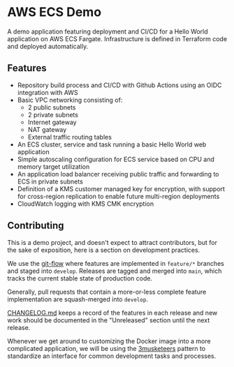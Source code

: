 # AWS ECS Demo

A demo application featuring deployment and CI/CD for a Hello World application on AWS ECS Fargate. Infrastructure is defined in Terraform code and deployed automatically.

## Features

* Repository build process and CI/CD with Github Actions using an OIDC integration with AWS
* Basic VPC networking consisting of:
    * 2 public subnets
    * 2 private subnets
    * Internet gateway
    * NAT gateway
    * External traffic routing tables
* An ECS cluster, service and task running a basic Hello World web application
* Simple autoscaling configuration for ECS service based on CPU and memory target utilization
* An application load balancer receiving public traffic and forwarding to ECS in private subnets
* Definition of a KMS customer managed key for encryption, with support for cross-region replication to enable future multi-region deployments
* CloudWatch logging with KMS CMK encryption

## Contributing

This is a demo project, and doesn't expect to attract contributors, but for the sake of exposition, here is a section on development practices.

We use the [git-flow](https://nvie.com/posts/a-successful-git-branching-model) where features are implemented in `feature/*` branches and staged into `develop`. Releases are tagged and merged into `main`, which tracks the current stable state of production code.

Generally, pull requests that contain a more-or-less complete feature implementation are squash-merged into `develop`.

[CHANGELOG.md](CHANGELOG.md) keeps a record of the features in each release and new work should be documented in the "Unreleased" section until the next release.

Whenever we get around to customizing the Docker image into a more complicated application, we will be using the [3musketeers](https://github.com/flemay/3musketeers) pattern to standardize an interface for common development tasks and processes.
